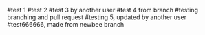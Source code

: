 #test 1
#test 2 
#test 3 by another user
#test 4 from branch
#testing branching and pull request
#testing 5, updated by another user
#test666666, made from newbee  branch
